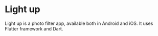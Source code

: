 # Light up

Light up is a photo filter app, available both in Android and iOS. It uses Flutter framework
and Dart.